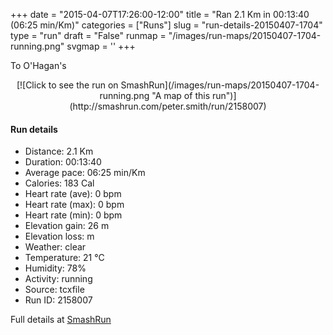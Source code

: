 +++
date = "2015-04-07T17:26:00-12:00"
title = "Ran 2.1 Km in 00:13:40 (06:25 min/Km)"
categories = ["Runs"]
slug = "run-details-20150407-1704"
type = "run"
draft = "False"
runmap = "/images/run-maps/20150407-1704-running.png"
svgmap = '<polyline points="74 97, 71 86, 77 81, 100 62, 84 45, 79 36, 79 34, 73 31, 76 26, 74 21, 42 11, 35 12, 20 5, 15 4, 9 4, 6 9, 0 9">'
+++

To O'Hagan's 

<!--more-->

<center>
[![Click to see the run on SmashRun](/images/run-maps/20150407-1704-running.png "A map of this run")](http://smashrun.com/peter.smith/run/2158007)
</center>

#### Run details

* Distance: 2.1 Km
* Duration: 00:13:40
* Average pace: 06:25 min/Km
* Calories: 183 Cal
* Heart rate (ave): 0 bpm
* Heart rate (max): 0 bpm
* Heart rate (min): 0 bpm
* Elevation gain: 26 m
* Elevation loss:  m
* Weather: clear
* Temperature: 21 &deg;C
* Humidity: 78%
* Activity: running
* Source: tcxfile
* Run ID: 2158007

Full details at [SmashRun](http://smashrun.com/peter.smith/run/2158007)